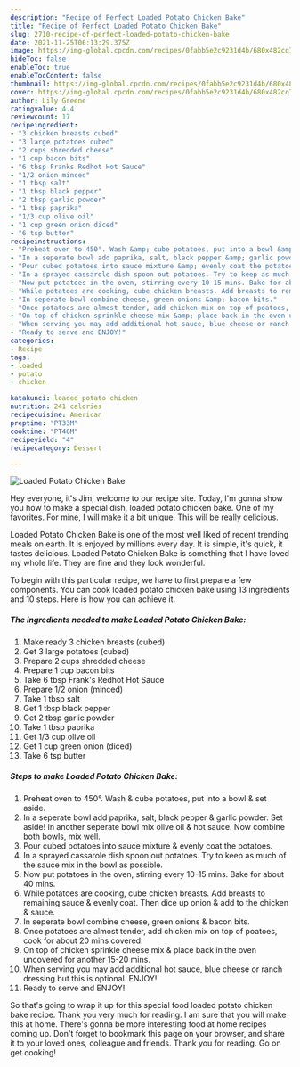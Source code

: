 ```yaml
---
description: "Recipe of Perfect Loaded Potato Chicken Bake"
title: "Recipe of Perfect Loaded Potato Chicken Bake"
slug: 2710-recipe-of-perfect-loaded-potato-chicken-bake
date: 2021-11-25T06:13:29.375Z
image: https://img-global.cpcdn.com/recipes/0fabb5e2c9231d4b/680x482cq70/loaded-potato-chicken-bake-recipe-main-photo.jpg
hideToc: false
enableToc: true
enableTocContent: false
thumbnail: https://img-global.cpcdn.com/recipes/0fabb5e2c9231d4b/680x482cq70/loaded-potato-chicken-bake-recipe-main-photo.jpg
cover: https://img-global.cpcdn.com/recipes/0fabb5e2c9231d4b/680x482cq70/loaded-potato-chicken-bake-recipe-main-photo.jpg
author: Lily Greene
ratingvalue: 4.4
reviewcount: 17
recipeingredient:
- "3 chicken breasts cubed"
- "3 large potatoes cubed"
- "2 cups shredded cheese"
- "1 cup bacon bits"
- "6 tbsp Franks Redhot Hot Sauce"
- "1/2 onion minced"
- "1 tbsp salt"
- "1 tbsp black pepper"
- "2 tbsp garlic powder"
- "1 tbsp paprika"
- "1/3 cup olive oil"
- "1 cup green onion diced"
- "6 tsp butter"
recipeinstructions:
- "Preheat oven to 450°. Wash &amp; cube potatoes, put into a bowl &amp; set aside."
- "In a seperate bowl add paprika, salt, black pepper &amp; garlic powder. Set aside! In another seperate bowl mix olive oil &amp; hot sauce. Now combine both bowls, mix well."
- "Pour cubed potatoes into sauce mixture &amp; evenly coat the potatoes."
- "In a sprayed cassarole dish spoon out potatoes. Try to keep as much of the sauce mix in the bowl as possible."
- "Now put potatoes in the oven, stirring every 10-15 mins. Bake for about 40 mins."
- "While potatoes are cooking, cube chicken breasts. Add breasts to remaining sauce &amp; evenly coat. Then dice up onion &amp; add to the chicken &amp; sauce."
- "In seperate bowl combine cheese, green onions &amp; bacon bits."
- "Once potatoes are almost tender, add chicken mix on top of poatoes, cook for about 20 mins covered."
- "On top of chicken sprinkle cheese mix &amp; place back in the oven uncovered for another 15-20 mins."
- "When serving you may add additional hot sauce, blue cheese or ranch dressing but this is optional. ENJOY!"
- "Ready to serve and ENJOY!"
categories:
- Recipe
tags:
- loaded
- potato
- chicken

katakunci: loaded potato chicken 
nutrition: 241 calories
recipecuisine: American
preptime: "PT33M"
cooktime: "PT46M"
recipeyield: "4"
recipecategory: Dessert

---
```



![Loaded Potato Chicken Bake](https://img-global.cpcdn.com/recipes/0fabb5e2c9231d4b/680x482cq70/loaded-potato-chicken-bake-recipe-main-photo.jpg)

Hey everyone, it's Jim, welcome to our recipe site. Today, I'm gonna show you how to make a special dish, loaded potato chicken bake. One of my favorites. For mine, I will make it a bit unique. This will be really delicious.

Loaded Potato Chicken Bake is one of the most well liked of recent trending meals on earth. It is enjoyed by millions every day. It is simple, it's quick, it tastes delicious. Loaded Potato Chicken Bake is something that I have loved my whole life. They are fine and they look wonderful.




To begin with this particular recipe, we have to first prepare a few components. You can cook loaded potato chicken bake using 13 ingredients and 10 steps. Here is how you can achieve it.

<!--inarticleads1-->

##### The ingredients needed to make Loaded Potato Chicken Bake:

1. Make ready 3 chicken breasts (cubed)
1. Get 3 large potatoes (cubed)
1. Prepare 2 cups shredded cheese
1. Prepare 1 cup bacon bits
1. Take 6 tbsp Frank&#39;s Redhot Hot Sauce
1. Prepare 1/2 onion (minced)
1. Take 1 tbsp salt
1. Get 1 tbsp black pepper
1. Get 2 tbsp garlic powder
1. Take 1 tbsp paprika
1. Get 1/3 cup olive oil
1. Get 1 cup green onion (diced)
1. Take 6 tsp butter




<!--inarticleads2-->

##### Steps to make Loaded Potato Chicken Bake:

1. Preheat oven to 450°. Wash &amp; cube potatoes, put into a bowl &amp; set aside.
1. In a seperate bowl add paprika, salt, black pepper &amp; garlic powder. Set aside! In another seperate bowl mix olive oil &amp; hot sauce. Now combine both bowls, mix well.
1. Pour cubed potatoes into sauce mixture &amp; evenly coat the potatoes.
1. In a sprayed cassarole dish spoon out potatoes. Try to keep as much of the sauce mix in the bowl as possible.
1. Now put potatoes in the oven, stirring every 10-15 mins. Bake for about 40 mins.
1. While potatoes are cooking, cube chicken breasts. Add breasts to remaining sauce &amp; evenly coat. Then dice up onion &amp; add to the chicken &amp; sauce.
1. In seperate bowl combine cheese, green onions &amp; bacon bits.
1. Once potatoes are almost tender, add chicken mix on top of poatoes, cook for about 20 mins covered.
1. On top of chicken sprinkle cheese mix &amp; place back in the oven uncovered for another 15-20 mins.
1. When serving you may add additional hot sauce, blue cheese or ranch dressing but this is optional. ENJOY!
1. Ready to serve and ENJOY!



So that's going to wrap it up for this special food loaded potato chicken bake recipe. Thank you very much for reading. I am sure that you will make this at home. There's gonna be more interesting food at home recipes coming up. Don't forget to bookmark this page on your browser, and share it to your loved ones, colleague and friends. Thank you for reading. Go on get cooking!
